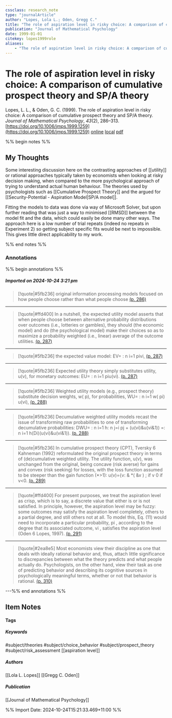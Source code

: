 ```yaml
---
cssclass: research_note
type: "journalArticle"
author: "Lopes, Lola L.; Oden, Gregg C."
title: "The role of aspiration level in risky choice: A comparison of cumulative prospect theory and SP/A theory"
publication: "Journal of Mathematical Psychology"
date: 1999-01-01
citekey: lopes1999role
aliases: 
    - "The role of aspiration level in risky choice: A comparison of cumulative prospect theory and SP/A theory"
---
```


# The role of aspiration level in risky choice: A comparison of cumulative prospect theory and SP/A theory

Lopes, L. L., & Oden, G. C. (1999). The role of aspiration level in risky choice: A comparison of cumulative prospect theory and SP/A theory. _Journal of Mathematical Psychology_, _43_(2), 286–313. [https://doi.org/10.1006/jmps.1999.1259](https://doi.org/10.1006/jmps.1999.1259)
[online](http://zotero.org/users/7162438/items/R2JF5223) [local](zotero://select/library/items/R2JF5223) [pdf](file:///home/gjc216/Zotero/storage/P9UZNTJ9/Lopes%20and%20Oden%20-%201999%20-%20The%20Role%20of%20Aspiration%20Level%20in%20Risky%20Choice%20A%20Comparison%20of%20Cumulative%20Prospect%20Theory%20and%20SPA%20Th.pdf)
 

 
%% begin notes %%

## My Thoughts

Some interesting discussion here on the contrasting approaches of [[utility]] or rational approaches typically taken by economists when looking at risky decision making, when compared to the more psychological approach of trying to understand actual human behaviour. The theories used by psychologists such as [[Cumulative Prospect Theory]] and the argued for [[Security-Potential - Aspiration Model|SP/A model]].

Fitting the models to data was done via way of Microsoft Solver, but upon further reading that was just a way to minimised [[RMSD]] between the model fit and the data, which could easily be done many other ways. The approach here is a low number of trial repeats (indeed no repeats in Experiment 2) so getting subject specific fits would be next to impossible. This gives little direct applicability to my work.

%% end notes %%

### Annotations

%% begin annotations %%

##### Imported on 2024-10-24 3:21 pm
>[!quote|#5fb236]
>original information processing models focused on how people choose rather than what people choose [(p. 286)](zotero://open-pdf/library/items/P9UZNTJ9?page=286&annotation=VIZL4V4N)

---
>[!quote|#ffd400]
>In a nutshell, the expected utility model asserts that when people choose between alternative probability distributions over outcomes (i.e., lotteries or gambles), they should (the economic model) and do (the psychological model) make their choices so as to maximize a probability weighted (i.e., linear) average of the outcome utilities. [(p. 287)](zotero://open-pdf/library/items/P9UZNTJ9?page=287&annotation=NDXNNTLB)

---
>[!quote|#5fb236]
>the expected value model:  EV= :  n  i=1  pivi, [(p. 287)](zotero://open-pdf/library/items/P9UZNTJ9?page=287&annotation=85RYN58S)

---
>[!quote|#5fb236]
>Expected utility theory simply substitutes utility, u(v), for monetary outcomes:  EU= :  n  i=1  piu(vi). [(p. 287)](zotero://open-pdf/library/items/P9UZNTJ9?page=287&annotation=US9UQZIS)

---
>[!quote|#5fb236]
>Weighted utility models (e.g., prospect theory) substitute decision weights, w( p), for probabilities,  WU= :  n  i=1  w( pi) u(vi), [(p. 288)](zotero://open-pdf/library/items/P9UZNTJ9?page=288&annotation=SRGW5FJR)

---
>[!quote|#5fb236]
>Decumulative weighted utility models recast the issue of transforming raw probabilities to one of transforming decumulative probabilities:  DWU= :  n  i=1  h\:  n  j=i  pj + (u(vi)&u(vi&1))  =:  n  i=1  h(Di)(u(vi)&u(vi&1)). [(p. 288)](zotero://open-pdf/library/items/P9UZNTJ9?page=288&annotation=2WZ7T5RI)

---
>[!quote|#5fb236]
>In cumulative prospect theory (CPT), Tversky 6 Kahneman (1992) reformulated the original prospect theory in terms of (de)cumulative weighted utility. The utility function, u(v), was unchanged from the original, being concave (risk averse) for gains and convex (risk seeking) for losses, with the loss function assumed to be steeper than the gain function (*>1):  u(v)={v:  & *( &v ) ;  if v 0  if v<0. [(p. 289)](zotero://open-pdf/library/items/P9UZNTJ9?page=289&annotation=HWJW3WKW)

---
>[!quote|#ffd400]
>For present purposes, we treat the aspiration level as crisp, which is to say, a discrete value that either is or is not satisfied. In principle, however, the aspiration level may be fuzzy: some outcomes may satisfy the aspiration level completely, others to a partial degree, and still others not at all. To model this, Eq. (11) would need to incorporate a particular probability, pi , according to the degree that its associated outcome, vi , satisfies the aspiration level (Oden 6 Lopes, 1997). [(p. 291)](zotero://open-pdf/library/items/P9UZNTJ9?page=291&annotation=MHH68EFX)

---
>[!quote|#2ea8e5]
>Most economists view their discipline as one that deals with ideally rational behavior and, thus, attach little significance to discrepancies between what the theory predicts and what people actually do. Psychologists, on the other hand, view their task as one of predicting behavior and describing its cognitive sources in psychologically meaningful terms, whether or not that behavior is rational. [(p. 310)](zotero://open-pdf/library/items/P9UZNTJ9?page=310&annotation=3TFM8S5U)

---%% end annotations %%

## Item Notes

#### Tags

##### Keywords

#subject/theories #subject/choice_behavior #subject/prospect_theory #subject/risk_assessment [[aspiration level]]

##### Authors

[[Lola L. Lopes]] [[Gregg C. Oden]]

##### Publication

[[Journal of Mathematical Psychology]]


%% Import Date: 2024-10-24T15:21:33.469+11:00 %%
